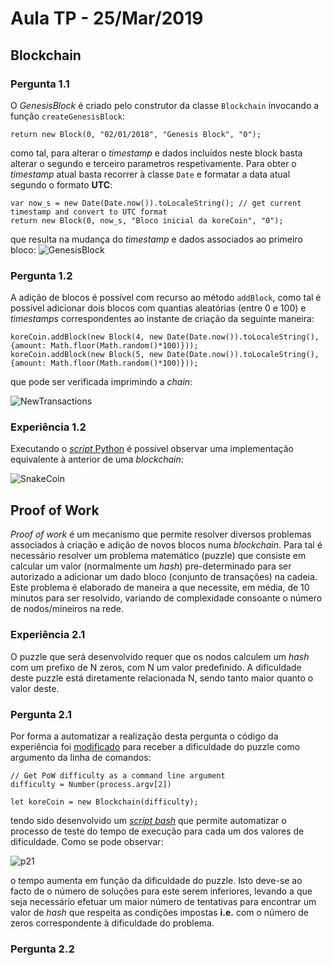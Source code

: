 # Aula TP - 25/Mar/2019

## Blockchain


### Pergunta 1.1
O *GenesisBlock* é criado pelo construtor da classe `Blockchain` invocando a função `createGenesisBlock`:
```
return new Block(0, "02/01/2018", "Genesis Block", "0");
```
como tal, para alterar o *timestamp* e dados incluídos neste block basta alterar o segundo e terceiro
parametros respetivamente. Para obter o *timestamp* atual basta recorrer à classe `Date` e formatar a data
atual segundo o formato **UTC**:
```
var now_s = new Date(Date.now()).toLocaleString(); // get current timestamp and convert to UTC format
return new Block(0, now_s, "Bloco inicial da koreCoin", "0");
```

que resulta na mudança do *timestamp* e dados associados ao primeiro bloco:
![GenesisBlock](Images/GenesisBlock.png)

### Pergunta 1.2

A adição de blocos é possível com recurso ao método `addBlock`, como tal é possível adicionar dois blocos
com quantias aleatórias (entre 0 e 100) e *timestamps* correspondentes ao instante de criação da seguinte
maneira:

```
koreCoin.addBlock(new Block(4, new Date(Date.now()).toLocaleString(), {amount: Math.floor(Math.random()*100)}));
koreCoin.addBlock(new Block(5, new Date(Date.now()).toLocaleString(), {amount: Math.floor(Math.random()*100)}));
```

que pode ser verificada imprimindo a *chain*:

![NewTransactions](Images/NewTransactions.png)

### Experiência 1.2
Executando o [*script* Python](Blockchain/snakecoin.py) é possível observar uma implementação equivalente à anterior
de uma *blockchain*:

![SnakeCoin](Images/SnakeCoin.png)


## Proof of Work
*Proof of work* é um mecanismo que permite resolver diversos problemas associados à criação e adição de novos blocos
numa *blockchain*. Para tal é necessário resolver um problema matemático (puzzle) que consiste em calcular um valor
(normalmente um *hash*) pre-determinado para ser autorizado a adicionar um dado bloco (conjunto de transações) na
cadeia. Este problema é elaborado de maneira a que necessite, em média, de 10 minutos para ser resolvido, variando
de complexidade consoante o número de nodos/mineiros na rede.

### Experiência 2.1
O puzzle que será desenvolvido requer que os nodos calculem um *hash* com um prefixo de N zeros, com N um valor predefinido.
A dificuldade deste puzzle está diretamente relacionada N, sendo tanto maior quanto o valor deste.


### Pergunta 2.1
Por forma a automatizar a realização desta pergunta o código da experiência foi [modificado](ProofOfWork/main.pergunta2.1.js) 
para receber a dificuldade do puzzle como argumento da linha de comandos:

```
// Get PoW difficulty as a command line argument
difficulty = Number(process.argv[2])

let koreCoin = new Blockchain(difficulty);
```
tendo sido desenvolvido um [*script bash*](ProofOfWork/pergunta2.1.sh) que permite automatizar o processo de teste do tempo
de execução para cada um dos valores de dificuldade.
Como se pode observar:

![p21](Images/p21.png)

o tempo aumenta em função da dificuldade do puzzle. Isto deve-se ao facto de o número de soluções para este serem inferiores,
levando a que seja necessário efetuar um maior número de tentativas para encontrar um valor de *hash* que respeita as condições
impostas **i.e.** com o número de zeros correspondente à dificuldade do problema. 


### Pergunta 2.2

